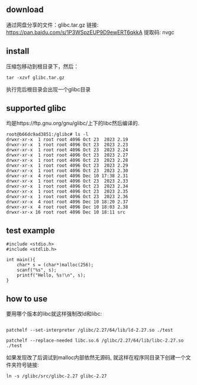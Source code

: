 ## download
通过网盘分享的文件：glibc.tar.gz
链接: https://pan.baidu.com/s/1P3WSpzEUP9D9ewERT6qkkA 提取码: nvgc
## install
压缩包移动到根目录下，然后：

```
tar -xzvf glibc.tar.gz
```

执行完后根目录会出现一个glibc目录

## supported glibc
均是https://ftp.gnu.org/gnu/glibc/上下的libc然后编译的.

```
root@b66dc9ad3851:/glibc# ls -l
drwxr-xr-x  1 root root 4096 Oct 23  2023 2.19
drwxr-xr-x  1 root root 4096 Oct 23  2023 2.23
drwxr-xr-x  1 root root 4096 Oct 23  2023 2.24
drwxr-xr-x  1 root root 4096 Oct 23  2023 2.27
drwxr-xr-x  1 root root 4096 Oct 23  2023 2.28
drwxr-xr-x  1 root root 4096 Oct 23  2023 2.29
drwxr-xr-x  1 root root 4096 Oct 23  2023 2.30
drwxr-xr-x  4 root root 4096 Dec 10 17:38 2.31
drwxr-xr-x  1 root root 4096 Oct 23  2023 2.33
drwxr-xr-x  1 root root 4096 Oct 23  2023 2.34
drwxr-xr-x  1 root root 4096 Oct 23  2023 2.35
drwxr-xr-x  1 root root 4096 Oct 23  2023 2.36
drwxr-xr-x  4 root root 4096 Dec 10 18:20 2.37
drwxr-xr-x  4 root root 4096 Dec 10 18:03 2.38
drwxr-xr-x 16 root root 4096 Dec 10 18:11 src
```

## test example

```
#include <stdio.h>
#include <stdlib.h>

int main(){
    char* s = (char*)malloc(256);
    scanf("%s", s);
    printf("Hello, %s!\n", s);
}
```

## how to use
要用哪个版本的libc就这样强制改ld和libc:
```

patchelf --set-interpreter /glibc/2.27/64/lib/ld-2.27.so ./test

patchelf --replace-needed libc.so.6 /glibc/2.27/64/lib/libc-2.27.so ./test
```
如果发现改了后调试到malloc内部依然无源码, 就这样在程序同目录下创建一个文件夹符号链接:
```
ln -s /glibc/src/glibc-2.27 glibc-2.27
```
